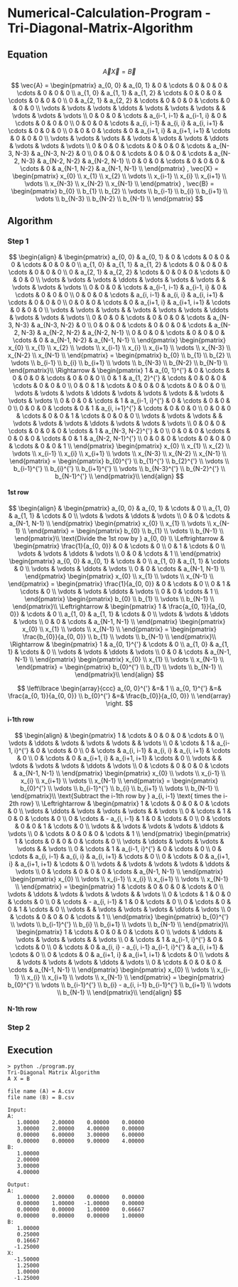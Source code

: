 # Numerical-Calculation-Program - Tri-Diagonal-Matrix-Algorithm
## Equation


$$
\vec{A} \vec{X} = \vec{B}
$$

$$
\vec{A} =
\begin{pmatrix}
	a_{0, 0}	& a_{0, 1}	& 0		& \cdots	& 0		& 0		& 0		& \cdots	& 0		& 0		& 0		\\
	a_{1, 0}	& a_{1, 1}	& a_{1, 2}	& \cdots	& 0		& 0		& 0		& \cdots	& 0		& 0		& 0		\\
	0		& a_{2, 1}	& a_{2, 2}	& \cdots	& 0		& 0		& 0		& \cdots	& 0		& 0		& 0		\\
	\vdots		& \vdots	& \vdots	& \ddots	& \vdots	& \vdots	& \vdots	& 		& \vdots	& \vdots	& \vdots	\\
	0		& 0		& 0		& \cdots	& a_{i-1, i-1}	& a_{i-1, i}	& 0		& \cdots	& 0		& 0		& 0		\\
	0		& 0		& 0		& \cdots	& a_{i, i-1}	& a_{i, i}	& a_{i, i+1}	& \cdots	& 0		& 0		& 0		\\
	0		& 0		& 0		& \cdots	& 0		& a_{i+1, i}	& a_{i+1, i+1}	& \cdots	& 0		& 0		& 0		\\
	\vdots		& \vdots	& \vdots	& 		& \vdots	& \vdots	& \vdots	& \ddots	& \vdots	& \vdots	& \vdots	\\
	0		& 0		& 0		& \cdots	& 0		& 0		& 0		& \cdots	& a_{N-3, N-3}	& a_{N-3, N-2}	& 0		\\
	0		& 0		& 0		& \cdots	& 0		& 0		& 0		& \cdots	& a_{N-2, N-3}	& a_{N-2, N-2}	& a_{N-2, N-1}	\\
	0		& 0		& 0		& \cdots	& 0		& 0		& 0		& \cdots	& 0		& a_{N-1, N-2}	& a_{N-1, N-1}	\\
\end{pmatrix}
,
\vec{X} =
\begin{pmatrix}
	x_{0}	\\
	x_{1}	\\
	x_{2}	\\
	\vdots	\\
	x_{i-1}	\\
	x_{i}	\\
	x_{i+1}	\\
	\vdots	\\
	x_{N-3}	\\
	x_{N-2}	\\
	x_{N-1}	\\
\end{pmatrix}
,
\vec{B} =
\begin{pmatrix}
	b_{0}	\\
	b_{1}	\\
	b_{2}	\\
	\vdots	\\
	b_{i-1}	\\
	b_{i}	\\
	b_{i+1}	\\
	\vdots	\\
	b_{N-3}	\\
	b_{N-2}	\\
	b_{N-1}	\\
\end{pmatrix}
$$

## Algorithm
### Step 1
$$
\begin{align}
	& \begin{pmatrix}
		a_{0, 0}	& a_{0, 1}	& 0		& \cdots	& 0		& 0		& 0		& \cdots	& 0		& 0		& 0		\\
		a_{1, 0}	& a_{1, 1}	& a_{1, 2}	& \cdots	& 0		& 0		& 0		& \cdots	& 0		& 0		& 0		\\
		0		& a_{2, 1}	& a_{2, 2}	& \cdots	& 0		& 0		& 0		& \cdots	& 0		& 0		& 0		\\
		\vdots		& \vdots	& \vdots	& \ddots	& \vdots	& \vdots	& \vdots	& 		& \vdots	& \vdots	& \vdots	\\
		0		& 0		& 0		& \cdots	& a_{i-1, i-1}	& a_{i-1, i}	& 0		& \cdots	& 0		& 0		& 0		\\
		0		& 0		& 0		& \cdots	& a_{i, i-1}	& a_{i, i}	& a_{i, i+1}	& \cdots	& 0		& 0		& 0		\\
		0		& 0		& 0		& \cdots	& 0		& a_{i+1, i}	& a_{i+1, i+1}	& \cdots	& 0		& 0		& 0		\\
		\vdots		& \vdots	& \vdots	& 		& \vdots	& \vdots	& \vdots	& \ddots	& \vdots	& \vdots	& \vdots	\\
		0		& 0		& 0		& \cdots	& 0		& 0		& 0		& \cdots	& a_{N-3, N-3}	& a_{N-3, N-2}	& 0		\\
		0		& 0		& 0		& \cdots	& 0		& 0		& 0		& \cdots	& a_{N-2, N-3}	& a_{N-2, N-2}	& a_{N-2, N-1}	\\
		0		& 0		& 0		& \cdots	& 0		& 0		& 0		& \cdots	& 0		& a_{N-1, N-2}	& a_{N-1, N-1}	\\
	\end{pmatrix}
	\begin{pmatrix}
		x_{0}	\\
		x_{1}	\\
		x_{2}	\\
		\vdots	\\
		x_{i-1}	\\
		x_{i}	\\
		x_{i+1}	\\
		\vdots	\\
		x_{N-3}	\\
		x_{N-2}	\\
		x_{N-1}	\\
	\end{pmatrix}
	=
	\begin{pmatrix}
		b_{0}	\\
		b_{1}	\\
		b_{2}	\\
		\vdots	\\
		b_{i-1}	\\
		b_{i}	\\
		b_{i+1}	\\
		\vdots	\\
		b_{N-3}	\\
		b_{N-2}	\\
		b_{N-1}	\\
	\end{pmatrix}\\
	\Rightarrow &
	\begin{pmatrix}
		1		& a_{0, 1}^{'}	& 0		& \cdots	& 0		& 0			& 0			& \cdots	& 0		& 0			& 0			\\
		0		& 1		& a_{1, 2}^{'}	& \cdots	& 0		& 0			& 0			& \cdots	& 0		& 0			& 0			\\
		0		& 0		& 1		& \cdots	& 0		& 0			& 0			& \cdots	& 0		& 0			& 0			\\
		\vdots		& \vdots	& \vdots	& \ddots	& \vdots	& \vdots		& \vdots		& 		& \vdots	& \vdots		& \vdots		\\
		0		& 0		& 0		& \cdots	& 1		& a_{i-1, i}^{'}	& 0			& \cdots	& 0		& 0			& 0			\\
		0		& 0		& 0		& \cdots	& 0		& 1			& a_{i, i+1}^{'}	& \cdots	& 0		& 0			& 0			\\
		0		& 0		& 0		& \cdots	& 0		& 0			& 1			& \cdots	& 0		& 0			& 0			\\
		\vdots		& \vdots	& \vdots	& 		& \vdots	& \vdots		& \vdots		& \ddots	& \vdots	& \vdots		& \vdots		\\
		0		& 0		& 0		& \cdots	& 0		& 0			& 0			& \cdots	& 1		& a_{N-3, N-2}^{'}	& 0			\\
		0		& 0		& 0		& \cdots	& 0		& 0			& 0			& \cdots	& 0		& 1			& a_{N-2, N-1}^{'}	\\
		0		& 0		& 0		& \cdots	& 0		& 0			& 0			& \cdots	& 0		& 0			& 1			\\
	\end{pmatrix}
	\begin{pmatrix}
		x_{0}	\\
		x_{1}	\\
		x_{2}	\\
		\vdots	\\
		x_{i-1}	\\
		x_{i}	\\
		x_{i+1}	\\
		\vdots	\\
		x_{N-3}	\\
		x_{N-2}	\\
		x_{N-1}	\\
	\end{pmatrix}
	=
	\begin{pmatrix}
		b_{0}^{'}	\\
		b_{1}^{'}	\\
		b_{2}^{'}	\\
		\vdots		\\
		b_{i-1}^{'}	\\
		b_{i}^{'}	\\
		b_{i+1}^{'}	\\
		\vdots		\\
		b_{N-3}^{'}	\\
		b_{N-2}^{'}	\\
		b_{N-1}^{'}	\\
	\end{pmatrix}\\
\end{align}
$$

#### 1st row
$$
\begin{align}
	& \begin{pmatrix}
		a_{0, 0}	& a_{0, 1}	& \cdots	& 0		\\
		a_{1, 0}	& a_{1, 1}	& \cdots	& 0		\\
		\vdots		& \vdots	& \ddots	& \vdots	\\
		0		& 0		& \cdots	& a_{N-1, N-1}	\\
	\end{pmatrix}
	\begin{pmatrix}
		x_{0}	\\
		x_{1}	\\
		\vdots	\\
		x_{N-1}	\\
	\end{pmatrix}
	=
	\begin{pmatrix}
		b_{0}	\\
		b_{1}	\\
		\vdots	\\
		b_{N-1}	\\
	\end{pmatrix}\\
	\text{Divide the 1st row by } a_{0, 0} \\
	\Leftrightarrow &
	\begin{pmatrix}
		\frac{1}{a_{0, 0}}	& 0		& \cdots	& 0		\\
		0			& 1		& \cdots	& 0		\\
		\vdots			& \vdots	& \ddots	& \vdots	\\
		0			& 0		& \cdots	& 1		\\
	\end{pmatrix}
	\begin{pmatrix}
		a_{0, 0}	& a_{0, 1}	& \cdots	& 0		\\
		a_{1, 0}	& a_{1, 1}	& \cdots	& 0		\\
		\vdots		& \vdots	& \ddots	& \vdots	\\
		0		& 0		& \cdots	& a_{N-1, N-1}	\\
	\end{pmatrix}
	\begin{pmatrix}
		x_{0}	\\
		x_{1}	\\
		\vdots	\\
		x_{N-1}	\\
	\end{pmatrix}
	=
	\begin{pmatrix}
		\frac{1}{a_{0, 0}}	& 0		& \cdots	& 0		\\
		0			& 1		& \cdots	& 0		\\
		\vdots			& \vdots	& \ddots	& \vdots	\\
		0			& 0		& \cdots	& 1		\\
	\end{pmatrix}
	\begin{pmatrix}
		b_{0}	\\
		b_{1}	\\
		\vdots	\\
		b_{N-1}	\\
	\end{pmatrix}\\
	\Leftrightarrow &
	\begin{pmatrix}
		1		& \frac{a_{0, 1}}{a_{0, 0}}	& \cdots	& 0		\\
		a_{1, 0}	& a_{1, 1}			& \cdots	& 0		\\
		\vdots		& \vdots			& \ddots	& \vdots	\\
		0		& 0				& \cdots	& a_{N-1, N-1}	\\
	\end{pmatrix}
	\begin{pmatrix}
		x_{0}	\\
		x_{1}	\\
		\vdots	\\
		x_{N-1}	\\
	\end{pmatrix}
	=
	\begin{pmatrix}
		\frac{b_{0}}{a_{0, 0}}	\\
		b_{1}			\\
		\vdots			\\
		b_{N-1}			\\
	\end{pmatrix}\\
	\Rightarrow &
	\begin{pmatrix}
		1		& a_{0, 1}^{'}	& \cdots	& 0		\\
		a_{1, 0}	& a_{1, 1}	& \cdots	& 0		\\
		\vdots		& \vdots	& \ddots	& \vdots	\\
		0		& 0		& \cdots	& a_{N-1, N-1}	\\
	\end{pmatrix}
	\begin{pmatrix}
		x_{0}	\\
		x_{1}	\\
		\vdots	\\
		x_{N-1}	\\
	\end{pmatrix}
	=
	\begin{pmatrix}
		b_{0}^{'}		\\
		b_{1}			\\
		\vdots			\\
		b_{N-1}			\\
	\end{pmatrix}\\
\end{align}
$$

$$
\left\lbrace
\begin{array}{ccc}
	a_{0, 0}^{'}	&=& 1				\\
	a_{0, 1}^{'}	&=& \frac{a_{0, 1}}{a_{0, 0}}	\\
	b_{0}^{'}	&=& \frac{b_{0}}{a_{0, 0}}	\\
\end{array}
\right.
$$

#### i-1th row
$$
\begin{align}
	& \begin{pmatrix}
		1	& \cdots	& 0		& 0			& 0		& \cdots	& 0		\\
		\vdots	& \ddots	& \vdots	& \vdots		& \vdots	& 		& \vdots	\\
		0	& \cdots	& 1		& a_{i-1, i}^{'}	& 0		& \cdots	& 0		\\
		0	& \cdots	& a_{i, i-1}	& a_{i, i}		& a_{i, i+1}	& \cdots	& 0		\\
		0	& \cdots	& 0		& a_{i+1, i}		& a_{i+1, i+1}	& \cdots	& 0		\\
		\vdots	& 		& \vdots	& \vdots		& \vdots	& \ddots	& \vdots	\\
		0	& \cdots	& 0		& 0			& 0		& \cdots	& a_{N-1, N-1}	\\
	\end{pmatrix}
	\begin{pmatrix}
		x_{0}	\\
		\vdots	\\
		x_{i-1}	\\
		x_{i}	\\
		x_{i+1}	\\
		\vdots	\\
		x_{N-1}	\\
	\end{pmatrix}
	=
	\begin{pmatrix}
		b_{0}^{'}	\\
		\vdots		\\
		b_{i-1}^{'}	\\
		b_{i}		\\
		b_{i+1}		\\
		\vdots		\\
		b_{N-1}		\\
	\end{pmatrix}\\
	\text{Subtract the i-1th row by } a_{i, i-1} \text{ times the i-2th row}	\\
	\Leftrightarrow &
	\begin{pmatrix}
		1	& \cdots	& 0		& 0		& 0		& \cdots	& 0		\\
		\vdots	& \ddots	& \vdots	& \vdots	& \vdots	& 		& \vdots	\\
		0	& \cdots	& 1		& 0		& 0		& \cdots	& 0		\\
		0	& \cdots	& - a_{i, i-1}	& 1		& 0		& \cdots	& 0		\\
		0	& \cdots	& 0		& 0		& 1		& \cdots	& 0		\\
		\vdots	& 		& \vdots	& \vdots	& \vdots	& \ddots	& \vdots	\\
		0	& \cdots	& 0		& 0		& 0		& \cdots	& 1		\\
	\end{pmatrix}
	\begin{pmatrix}
		1	& \cdots	& 0		& 0			& 0		& \cdots	& 0		\\
		\vdots	& \ddots	& \vdots	& \vdots		& \vdots	& 		& \vdots	\\
		0	& \cdots	& 1		& a_{i-1, i}^{'}	& 0		& \cdots	& 0		\\
		0	& \cdots	& a_{i, i-1}	& a_{i, i}		& a_{i, i+1}	& \cdots	& 0		\\
		0	& \cdots	& 0		& a_{i+1, i}		& a_{i+1, i+1}	& \cdots	& 0		\\
		\vdots	& 		& \vdots	& \vdots		& \vdots	& \ddots	& \vdots	\\
		0	& \cdots	& 0		& 0			& 0		& \cdots	& a_{N-1, N-1}	\\
	\end{pmatrix}
	\begin{pmatrix}
		x_{0}	\\
		\vdots	\\
		x_{i-1}	\\
		x_{i}	\\
		x_{i+1}	\\
		\vdots	\\
		x_{N-1}	\\
	\end{pmatrix}
	=
	\begin{pmatrix}
		1	& \cdots	& 0		& 0		& 0		& \cdots	& 0		\\
		\vdots	& \ddots	& \vdots	& \vdots	& \vdots	& 		& \vdots	\\
		0	& \cdots	& 1		& 0		& 0		& \cdots	& 0		\\
		0	& \cdots	& - a_{i, i-1}	& 1		& 0		& \cdots	& 0		\\
		0	& \cdots	& 0		& 0		& 1		& \cdots	& 0		\\
		\vdots	& 		& \vdots	& \vdots	& \vdots	& \ddots	& \vdots	\\
		0	& \cdots	& 0		& 0		& 0		& \cdots	& 1		\\
	\end{pmatrix}
	\begin{pmatrix}
		b_{0}^{'}	\\
		\vdots		\\
		b_{i-1}^{'}	\\
		b_{i}		\\
		b_{i+1}		\\
		\vdots		\\
		b_{N-1}		\\
	\end{pmatrix}\\
	\begin{pmatrix}
		1	& \cdots	& 0		& 0					& 0		& \cdots	& 0		\\
		\vdots	& \ddots	& \vdots	& \vdots				& \vdots	& 		& \vdots	\\
		0	& \cdots	& 1		& a_{i-1, i}^{'}			& 0		& \cdots	& 0		\\
		0	& \cdots	& 0		& a_{i, i} - a_{i, i-1} a_{i-1, i}^{'}	& a_{i, i+1}	& \cdots	& 0		\\
		0	& \cdots	& 0		& a_{i+1, i}				& a_{i+1, i+1}	& \cdots	& 0		\\
		\vdots	& 		& \vdots	& \vdots				& \vdots	& \ddots	& \vdots	\\
		0	& \cdots	& 0		& 0					& 0		& \cdots	& a_{N-1, N-1}	\\
	\end{pmatrix}
	\begin{pmatrix}
		x_{0}	\\
		\vdots	\\
		x_{i-1}	\\
		x_{i}	\\
		x_{i+1}	\\
		\vdots	\\
		x_{N-1}	\\
	\end{pmatrix}
	=
	\begin{pmatrix}
		b_{0}^{'}			\\
		\vdots				\\
		b_{i-1}^{'}			\\
		b_{i} - a_{i, i-1} b_{i-1}^{'}	\\
		b_{i+1}				\\
		\vdots				\\
		b_{N-1}				\\
	\end{pmatrix}\\
\end{align}
$$


#### N-1th row



### Step 2



## Execution
```
> python ./program.py
Tri-Diagonal Matrix Algorithm
A X = B

file name (A) = A.csv
file name (B) = B.csv

Input:
A:
   1.00000    2.00000    0.00000    0.00000
   3.00000    2.00000    4.00000    0.00000
   0.00000    6.00000    3.00000    6.00000
   0.00000    0.00000    9.00000    4.00000
B:
   1.00000
   2.00000
   3.00000
   4.00000

Output:
A:
   1.00000    2.00000    0.00000    0.00000
   0.00000    1.00000   -1.00000    0.00000
   0.00000    0.00000    1.00000    0.66667
   0.00000    0.00000    0.00000    1.00000
B:
   1.00000
   0.25000
   0.16667
  -1.25000
X:
  -1.50000
   1.25000
   1.00000
  -1.25000
```
